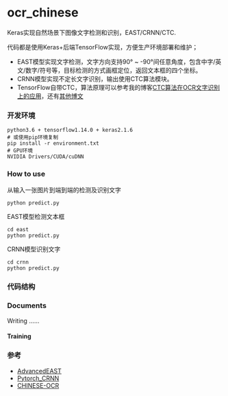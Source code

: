 # ocr_chinese
Keras实现自然场景下图像文字检测和识别，EAST/CRNN/CTC.

代码都是使用Keras+后端TensorFlow实现，方便生产环境部署和维护；

- EAST模型实现文字检测，文字方向支持90° ~ -90°间任意角度，包含中字/英文/数字/符号等，目标检测的方式画框定位，返回文本框的四个坐标。
- CRNN模型实现不定长文字识别，输出使用CTC算法模块。
- TensorFlow自带CTC，算法原理可以参考我的博客[CTC算法在OCR文字识别上的应用]( https://felixbrave.github.io/ )，还有[其他博文]( https://xiaodu.io/ctc-explained/ )



### 开发环境

```shell
python3.6 + tensorflow1.14.0 + keras2.1.6
# 或使用pip环境复制
pip install -r environment.txt
# GPU环境
NVIDIA Drivers/CUDA/cuDNN
```

###  How to use

从输入一张图片到端到端的检测及识别文字

```python
python predict.py
```

EAST模型检测文本框

```
cd east
python predict.py
```

CRNN模型识别文字

```
cd crnn
python predict.py
```



### 代码结构



### Documents

Writing ......

#### Training



### 参考

- [AdvancedEAST]( https://github.com/huoyijie/AdvancedEAST )
- [Pytorch_CRNN]( https://github.com/AstarLight/Lets_OCR/tree/master/recognizer/crnn )
- [CHINESE-OCR]( https://github.com/xiaofengShi/CHINESE-OCR )